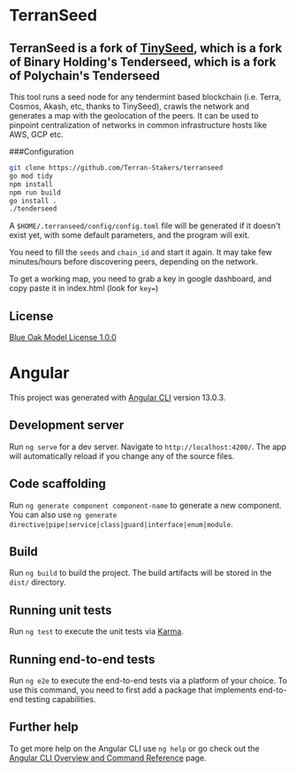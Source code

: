 # TerranSeed

## TerranSeed is a fork of [TinySeed](https://github.com/notional-labs/tinyseed), which is a fork of Binary Holding's Tenderseed, which is a fork of Polychain's Tenderseed

This tool runs a seed node for any tendermint based blockchain (i.e. Terra, Cosmos, Akash, etc, thanks to TinySeed), crawls the network and generates a map with the geolocation of the peers.
It can be used to pinpoint centralization of networks in common infrastructure hosts like AWS, GCP etc.

###Configuration

```bash
git clone https://github.com/Terran-Stakers/terranseed
go mod tidy
npm install
npm run build
go install .
./tenderseed
```

A `$HOME/.terranseed/config/config.toml` file will be generated if it doesn't exist yet, with some default parameters, and the program will exit.

You need to fill the `seeds` and `chain_id` and start it again.
It may take few minutes/hours before discovering peers, depending on the network. 

To get a working map, you need to grab a key in google dashboard, and copy paste it in index.html (look for `key=`)

## License

[Blue Oak Model License 1.0.0](https://blueoakcouncil.org/license/1.0.0)

# Angular
This project was generated with [Angular CLI](https://github.com/angular/angular-cli) version 13.0.3.

## Development server

Run `ng serve` for a dev server. Navigate to `http://localhost:4200/`. The app will automatically reload if you change any of the source files.

## Code scaffolding

Run `ng generate component component-name` to generate a new component. You can also use `ng generate directive|pipe|service|class|guard|interface|enum|module`.

## Build

Run `ng build` to build the project. The build artifacts will be stored in the `dist/` directory.

## Running unit tests

Run `ng test` to execute the unit tests via [Karma](https://karma-runner.github.io).

## Running end-to-end tests

Run `ng e2e` to execute the end-to-end tests via a platform of your choice. To use this command, you need to first add a package that implements end-to-end testing capabilities.

## Further help

To get more help on the Angular CLI use `ng help` or go check out the [Angular CLI Overview and Command Reference](https://angular.io/cli) page.
